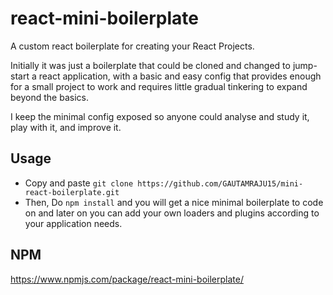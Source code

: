 # react-mini-boilerplate
A custom react boilerplate for creating your React Projects.

Initially it was just a boilerplate that could be cloned and changed to jump-start a react application, with a basic and easy 
config that provides enough for a small project to work and requires little gradual tinkering to expand beyond the basics.

I keep the minimal config exposed so anyone could analyse and study it, play with it, and improve it.

## Usage
- Copy and paste ```git clone https://github.com/GAUTAMRAJU15/mini-react-boilerplate.git```
- Then, Do ```npm install``` and you will get a nice minimal boilerplate to code on and later on you can add your own loaders and plugins according to your application needs.

## NPM
https://www.npmjs.com/package/react-mini-boilerplate/
